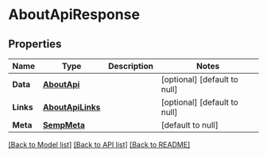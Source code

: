# AboutApiResponse

## Properties
Name | Type | Description | Notes
------------ | ------------- | ------------- | -------------
**Data** | [**AboutApi**](AboutApi.md) |  | [optional] [default to null]
**Links** | [**AboutApiLinks**](AboutApiLinks.md) |  | [optional] [default to null]
**Meta** | [**SempMeta**](SempMeta.md) |  | [default to null]

[[Back to Model list]](../README.md#documentation-for-models) [[Back to API list]](../README.md#documentation-for-api-endpoints) [[Back to README]](../README.md)


